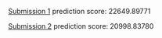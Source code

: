 <a href="https://github.com/EeYeoKeat/Kaggle_projects_competition/blob/master/Competitions/Housing_Prices_Competition_for_Kaggle_Learn_Users/submission.csv">Submission 1</a> prediction score: 22649.89771

<a href="">Submission 2</a> prediction score: 20998.83780

